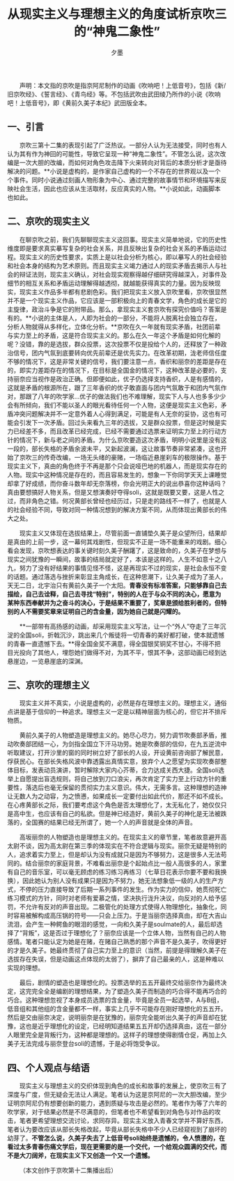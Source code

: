 ﻿---
layout: post
title: 从现实主义与理想主义的角度试析京吹三的“神鬼二象性”
author: 夕墨
original: 
catalog: true
tags:
    - 黄前久美子
    - 高坂丽奈
    - 黑江真由
    - 老师
    - 武田绫乃
    - 黄前十七年
---

&emsp;&emsp;声明：本文指的京吹是指京阿尼制作的动画《吹响吧！上低音号》，包括《新/旧京吹经》、《誓言经》、《青鸟经》等。不包括武吹由武田绫乃所作的小说《吹响吧！上低音号》，即《黄前久美子本纪》武田版全本。

## 一、引言

&emsp;&emsp;京吹三第十二集的表现引起了广泛热议。一部分人认为无法接受，同时也有人认为其有作为神回的可能性，导致它呈现一种“神鬼二象性”。不管怎么说，这次改编是一次大胆的改编，而如何对角色攻击降下火来转向对背后的本质分析才是亟待解决的问题。**小说是虚构的，是作家自己虚构的一个不存在的世界观以及一个个事件。同时小说通过刻画人物形象为中心、通过完整的故事情节和环境描写来反映社会生活，因此也应该从生活取材，反应真实的人物。**小说如此，动画脚本也如此。

## 二、京吹的现实主义

&emsp;&emsp;在聊京吹之前，我们先聊聊现实主义这回事。现实主义简单地说，它的历史性维度即是要求真实摹写复杂的社会关系，并且反映出复杂的社会关系的矛盾运动过程。现实主义的历史性要求，实质上是以社会分析为核心，即以摹写人的社会经验和社会本身的结构为艺术原则。而且现实主义竭力通过人的现实矛盾去揭示人与社会的辩证法则，现实主义确认，对社会现实观察得越仔细研究得越深入，对事件及细节的相互关系和矛盾运动理解得越透彻，就越能获得真实的力量。因为反映现实，现实主义作品多半都有悲剧色彩。我们把现实主义放入京吹里看，京吹很显然并不是一个现实主义作品，它应该是一部积极向上的青春文学，角色的成长是它的主旋律，政治斗争是它的附带品。那么，拿现实主义套京吹有探究价值吗？答案是有的。**小说的主体是人，人即为社会的一部分，不能将人脱离社会独立存在，分析人物就得从多样化，立体化分析。**京吹在久一年就有现实矛盾，社团前辈与实力至上的矛盾，这是符合现实主义的。那么在久一年这个矛盾是如何化解的呢？没错，靠的是选拔，群众投票，这次投票不仅是投给个人的，还释放了一种政治信号，团内气氛到底要转向优先前辈还是优先实力。在改革初期，泷老师信任度不够的情况下，这是非常关键的信号，我们要注意一点，香织和丽奈的差距是存在的，即实力差距存在的情况下，在目标是全国金的情况下，这种改革是必要的，支持丽奈应当视作是政治正确。但即便如此，优子仍选择支持香织，人是有感情的，这就是矛盾的根源所在，跟了三年香织的优子敢直面与团内气氛敢于和团内气氛作对，那跟了八年的吹学家...优子的做法我们也不难理解，现实下人与人也多多少少会有所倾向，我们不能以圣人的眼光看待任何一个人物，这便是现实主义色彩，矛盾冲突问题解决并不一定意外着人心得到满足，可能是有人无奈的妥协，这也有可能会引发下一次矛盾。回过头来看九三年的选拔，又是群众投票，但是这时候是实力已经差不多，而且改革已经完成，已经不需要通过选票来证明实力至上的行动方针的情况下，新与老之间的矛盾。为什么京吹要造这次矛盾，明明小说里是没有这一段的，部长失格的矛盾余波未平，又新起波澜，这让故事节奏非常紧凑，这也开始了京吹三的传奇改编，一场无头绪的豪赌，一场临近悬崖刹车的极限操作。基于现实主义下，真由的角色终于不再是那个只会说哑巴地的机器人，而是现实存在的人物。现实中这种情况是存在的，而且容易发生的，想象一下你同学天天上课睡觉却拿了好成绩，而你奋斗数年却无奈落榜，你会光明正大的说出恭喜你这种话吗？真由要想搞好人物关系，但是又想演奏好夺得soli，这就是既要又要，这是人性之过，而非角色之错。何况黄部长曾经也经历过，只是走的路线不一样了，也就是人的社会经验不同，导致对同一种情况想到的解决方案不同，从而体现出黄部长的伟大之处。

&emsp;&emsp;现实主义又体现在选拔结果上，尽管前面一直铺垫久美子是众望所归，结果却是真由的上前一步，这一幕何其戏剧性，但现实不正是一场不能重来的戏剧。细心看会发现，京吹想表达的事关键时刻久美子酬躇了，这是致命的，久美子在梦想与现实之间犹豫的一瞬间，故事的结局就定好了，本该是这样的。人生不如意十之八九，努力了没有好结果的事情见怪不怪，这是再现实不过的现实，是社会永恒不变的话题。通过落选与挫折来彰显主角成长，在这种思潮下，让久美子成为了圣人，天无二日，北宇治只有黄前久美子一个太阳。**青春没有标准答案，只能够靠自己去描绘，自己去诠释，自己去寻找“特别”，特别的人在于与众不同的决心，愿意为某种东西奉献并为之奋斗的决心，于是结果不重要了，奖章是颁给胜利者的，但特别的人不需要奖章来证明自己的含金量，因为她自己就是闪耀的。**

&emsp;&emsp;**一部带有高扬感的动画，却采用现实主义写法，让一个“外人”夺走了三年沉淀的全国soli，折戟沉沙，跳出来几个叛徒将一切青春的美好都打破，使本就遗憾的青春一直遗憾下去。**得全国金奖不满意，得全国银奖铜奖不甘心，不得不把目光投向了其他人，埋怨她们做得不对，为其不平，恨其不争，这部动画已经到达悬崖边，一览悬崖底的深渊。

## 三、京吹的理想主义

&emsp;&emsp;现实主义并不真实，小说是虚构的，必然是存在理想主义的。理想主义，通俗点讲是基于信仰的一种追求。理想主义一定是以精神层面为核心的，但它并不排斥物质。

&emsp;&emsp;黄前久美子的人物塑造是理想主义的。她尽心尽力，努力调节吹奏部矛盾，推动吹奏部团结一心，为剑指全国立下汗马功劳。她是吹奏部的信仰，在九五逆流中听取建议，打开沙里的窗的同时树立好了部长的人设，开设黄前咨询部了解民意，俘获民心。在部长失格风波中靠透露出真情实意，放弃个人之愿望为实现吹奏部整体目标，发表动员演讲，暂时解除大家内心芥蒂，合力达成关西大捷。全国soli选举上自愿提出盲选规则，将自己放到刀口浪尖，再次肯定了实力至上行动方针的重要性，落选后也毫无保留的贯彻实力主义意识。伟大，无需多言。这种理想的造神让无数人为之动容，为之愤懑，如果成长一定要付出如此代价，那还不如不成长。在心疼黄部长之际，我们要考虑这个角色是否太理想化了，太无私化了，她仅仅只是高中生，也应该有自己的私欲。但是神已经造好，黄前久美子的神化是无法被跌落的，全国赛的结果已经无所谓了，她一个人的声音就是全体的声音。

&emsp;&emsp;高坂丽奈的人物塑造也是理想主义的。在现实主义的章节里，笔者故意避开高太尉不谈，因为高太尉在第三季的体现实在不符合逻辑与现实。丽奈无疑是特别的人，追求着实力至上，但是却认为没有成就只是因为不够努力，这是很多人无法苟同的。结合丽奈的家庭背景，不难看出丽奈是个起始点比一般人高很多的人，家里有自己的音乐室，可以毫无顾虑的练习练习再练习（七草日花表示你要不要和我换换），因此她认为别人没有成果只是因为不努力，她无法想象低一级的人的生产方式，不停的压力直接导致了后期一系列事件的发生。作为实力的信仰，她贯彻死亡练习模式的方针，同时对老师有爱慕之情，坚决执行泷升决议，向反对的人给予惩罚，不允许有反对的声音出现。二极管化的处理方式使得人物理想化，抽象化，同时容易被解构成高压锅的符号——只会上压力。于是当丽奈选择真由，却在大吉山流泪，会产生一种鳄鱼的眼泪的感觉，一向和久美子是soulmate的人，最后却选择了“背叛”，这是否过于理想化了？丽奈应该是一个立体人物，当然有自己的人物感情。笔者只能认定为她是在赌，在赌自己熟悉的那个声音不是久美子，吹得更好的才是久美子。她最终贯彻了自己实力至上的意识（当然，前提是得理解久美子在选拔存在失误，但是动画这点体现的太弱了），摒弃了自己最亲的人，这是种难以实现的理想。

&emsp;&emsp;最后，剧情的塑造也是理想化的。投票选举的五五开最终交给丽奈作为最终决定，这完完全全是编剧的理想结果，为了塑造久美子而制造的巧合得不能再巧合的巧合。这种理想忽视了本身成员选票的含金量，毕竟是全员一起选举，A与B组，低音组和其他组的含金量都不一样，事实上几乎不可能存在刚好理想化的五五开。然后是交由丽奈决定，说明丽奈是在犹豫的，丽奈完全能听出久美子的声音却在犹豫，这也是近乎理想化的设定，已经明知道结果五五开却仍选择真由，这在一部分人眼里完全是背叛行为，这种都是理想的。这样子的理想使得剧情仓促，再加上久美子无法完成与丽奈登台soli的遗憾，于是必将饱受争议。

## 四、个人观点与结语

&emsp;&emsp;现实主义与理想主义的交织体现到角色的成长和故事的发展上，使京吹三有了深度与广度，但无疑会无法让人满足。笔者认为这是京阿尼的一次大胆改编，至少证明京阿尼仍有想要创新的能力，遇到质疑与攻击是必然的。笔者作为等了六年的吹学家，对于结果必然是不尽满意的，但笔者也不希望看到对角色与对作品的攻击，笔者更希望理想交流讨论，求同存异。现实主义放入青春文学并不算好东西，笔者认为要改应该从部长失格改起，毕竟从部长失格中不少人已经窥视到了崩坏的幼芽了。**不管怎么说，久美子失去了上低音号soli始终是遗憾的，令人愤懑的，在看过太多青春伤痛文学后，现在更需要的是一个交代，一个给观众圆满的交代，而不是大刀阔斧，在现实主义下又创造一个又一个遗憾。**

&emsp;&emsp;（本文创作于京吹第十二集播出后）
